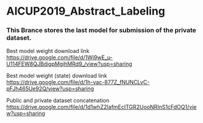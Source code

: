 # AICUP2019_Abstract_Labeling

### This Brance stores the last model for submission of the private dataset.
Best model weight download link <br />
https://drive.google.com/file/d/1Wj9wE_u-U114FEW8QJBdigpMgihMRd9_/view?usp=sharing

Best model weight (state) download link <br />
https://drive.google.com/file/d/1h-vac-877Z_fNUNCLvC-pFJh465Ue92Q/view?usp=sharing

Public and private dataset concatenation <br />
https://drive.google.com/file/d/1d1whZ2IafmEcITGR2UooNRInS1cFdOQ1/view?usp=sharing
